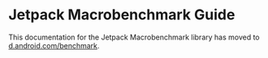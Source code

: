 # Jetpack Macrobenchmark Guide

This documentation for the Jetpack Macrobenchmark library has moved to [d.android.com/benchmark](https://developer.android.com/benchmark).
